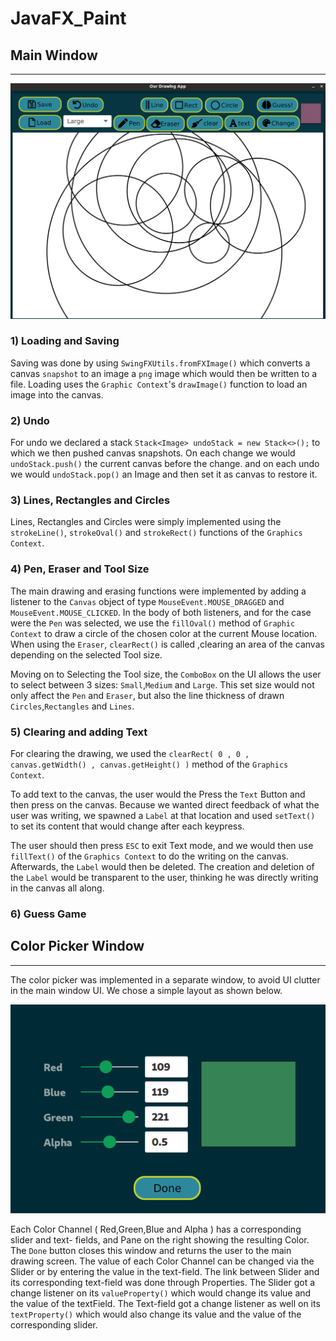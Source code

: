 # JavaFX_Paint

## Main Window

---

<p align="center">
<img src= Pictures/MainGUIScreenShot.png>
</p>

### 1) Loading and Saving

Saving was done by using `SwingFXUtils.fromFXImage()` which converts a canvas `snapshot`
to an image a `png` image which would then be written to a file.
Loading uses the `Graphic Context`'s `drawImage()` function to load an image into the canvas.

### 2) Undo

For undo we declared a stack `Stack<Image> undoStack = new Stack<>();` to which
we then pushed canvas snapshots. On each change we would `undoStack.push()` the current canvas before the change.
and on each undo we would `undoStack.pop()` an Image and then set it as canvas to restore it.

### 3) Lines, Rectangles and Circles

Lines, Rectangles and Circles were simply implemented using the `strokeLine()`, `strokeOval()` and `strokeRect()` functions of the `Graphics Context`.

### 4) Pen, Eraser and Tool Size

The main drawing and erasing functions were implemented by adding a listener to the `Canvas` object of type `MouseEvent.MOUSE_DRAGGED` and `MouseEvent.MOUSE_CLICKED`.
In the body of both listeners, and for the case were the `Pen` was selected, we use the `fillOval()` method of `Graphic Context` to draw a circle of the chosen color
at the current Mouse location. When using the `Eraser`, `clearRect()` is called ,clearing an area of the canvas depending on the selected Tool size.

Moving on to Selecting the Tool size, the `ComboBox` on the UI allows the user to select between 3 sizes:
`Small`,`Medium` and `Large`. This set size would not only affect the `Pen` and `Eraser`, but also the line thickness of drawn `Circles`,`Rectangles` and `Lines`.

### 5) Clearing and adding Text

For clearing the drawing, we used the `clearRect( 0 , 0 , canvas.getWidth() , canvas.getHeight() )` method of the `Graphics Context`.

To add text to the canvas, the user would the Press the `Text` Button and then press on the canvas. Because we wanted direct feedback
of what the user was writing, we spawned a `Label` at that location and used `setText()` to set its content that would change after
each keypress.

The user should then press `ESC` to exit Text mode, and we would then use `fillText()` of the `Graphics Context`
to do the writing on the canvas. Afterwards, the `Label` would then be deleted. The creation and deletion of the `Label` would be transparent to the user, thinking he was directly writing in the canvas all along.

### 6) Guess Game



## Color Picker Window

---

The color picker was implemented in a separate window, to avoid UI clutter
in the main window UI. We chose a simple layout as shown below.

<p align="center">
<img src= Pictures/ColorPickerScreenshot.png>
</p>

Each Color Channel ( Red,Green,Blue and Alpha ) has a corresponding slider
and text- fields, and Pane on the right showing the resulting Color.
The `Done` button closes this window and returns the user to the main drawing screen.
The value of each Color Channel can be changed via the Slider or by entering the value in the text-field.
The link between Slider and its corresponding text-field was done through Properties.
The Slider got a change listener on its `valueProperty()` which would change its value and the value of the textField.
The Text-field got a change listener as well on its `textProperty()` which would also change its value and the value of the corresponding slider.